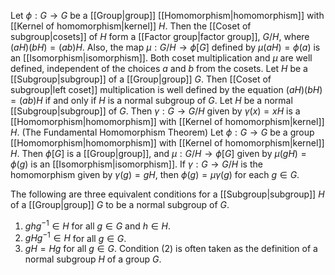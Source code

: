 Let $\phi : G \to G$ be a [[Group|group]] [[Homomorphism|homomorphism]] with [[Kernel of homomorphism|kernel]] $H$. Then the [[Coset of subgroup|cosets]] of $H$ form a [[Factor group|factor group]], $G/H$, where $(aH)(bH) = (ab)H$. Also, the map $\mu : G/H\to\phi[G]$ defined by $\mu(aH) = \phi(a)$ is an [[Isomorphism|isomorphism]]. Both coset multiplication and $\mu$ are well defined, independent of the choices $a$ and $b$ from the cosets.
Let $H$ be a [[Subgroup|subgroup]] of a [[Group|group]] $G$. Then [[Coset of subgroup|left coset]] multiplication is well defined by the equation $(aH)(bH) = (ab)H$ if and only if $H$ is a normal subgroup of $G$.
Let $H$ be a normal [[Subgroup|subgroup]] of $G$. Then $\gamma : G \to G/H$ given by $\gamma(x) = xH$ is a [[Homomorphism|homomorphism]] with [[Kernel of homomorphism|kernel]] $H$.
(The Fundamental Homomorphism Theorem) Let $\phi : G \to G$ be a group [[Homomorphism|homomorphism]] with [[Kernel of homomorphism|kernel]] $H$. Then $\phi[G]$ is a [[Group|group]], and $\mu : G/H \to \phi[G]$ given by $\mu(gH) = \phi(g)$ is an [[Isomorphism|isomorphism]]. If $\gamma : G \to G/H$ is the homomorphism given by $\gamma(g) = gH$, then $\phi(g) = \mu \gamma(g)$ for each $g \in G$.

The following are three equivalent conditions for a [[Subgroup|subgroup]] $H$ of a [[Group|group]] $G$ to be a normal subgroup of $G$. 
1. $ghg^{−1} \in H$ for all $g \in G$ and $h \in H$. 
2. $gHg^{−1} \in H$ for all $g ∈ G$. 
3. $gH= Hg$ for all $g \in G$. 
Condition (2) is often taken as the definition of a normal subgroup $H$ of a group $G$.
